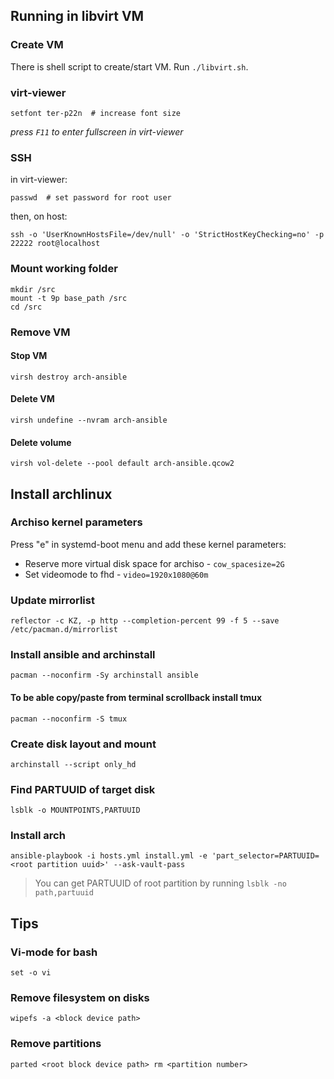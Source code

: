 ## Running in libvirt VM

### Create VM

There is shell script to create/start VM. Run `./libvirt.sh`.

### virt-viewer

```shell
setfont ter-p22n  # increase font size
```

_press `F11` to enter fullscreen in virt-viewer_

### SSH

in virt-viewer:

```shell
passwd  # set password for root user
```

then, on host:

```shell
ssh -o 'UserKnownHostsFile=/dev/null' -o 'StrictHostKeyChecking=no' -p 22222 root@localhost
```

### Mount working folder

```shell
mkdir /src
mount -t 9p base_path /src
cd /src
```

### Remove VM

#### Stop VM

```shell
virsh destroy arch-ansible
```

#### Delete VM

```shell
virsh undefine --nvram arch-ansible
```

#### Delete volume

```shell
virsh vol-delete --pool default arch-ansible.qcow2
```

## Install archlinux

### Archiso kernel parameters

Press "e" in systemd-boot menu and add these kernel parameters:

- Reserve more virtual disk space for archiso - `cow_spacesize=2G`
- Set videomode to fhd - `video=1920x1080@60m`

### Update mirrorlist

```shell
reflector -c KZ, -p http --completion-percent 99 -f 5 --save /etc/pacman.d/mirrorlist
```

### Install ansible and archinstall

```shell
pacman --noconfirm -Sy archinstall ansible
```

#### To be able copy/paste from terminal scrollback install tmux

```shell
pacman --noconfirm -S tmux
```

### Create disk layout and mount

```shell
archinstall --script only_hd
```

### Find PARTUUID of target disk

```shell
lsblk -o MOUNTPOINTS,PARTUUID
```

### Install arch

```shell
ansible-playbook -i hosts.yml install.yml -e 'part_selector=PARTUUID=<root partition uuid>' --ask-vault-pass
```

> You can get PARTUUID of root partition by running `lsblk -no path,partuuid`

## Tips

### Vi-mode for bash

```shell
set -o vi
```

### Remove filesystem on disks

```shell
wipefs -a <block device path>
```

### Remove partitions

```shell
parted <root block device path> rm <partition number>
```
